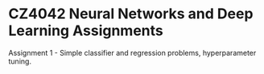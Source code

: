 # CZ4042 Neural Networks and Deep Learning Assignments  
Assignment 1 - Simple classifier and regression problems, hyperparameter tuning.
